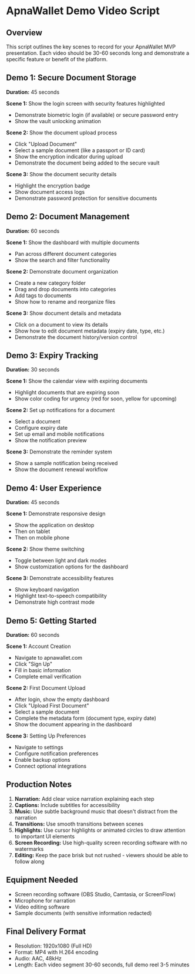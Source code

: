 
# ApnaWallet Demo Video Script

## Overview
This script outlines the key scenes to record for your ApnaWallet MVP presentation. Each video should be 30-60 seconds long and demonstrate a specific feature or benefit of the platform.

## Demo 1: Secure Document Storage

**Duration:** 45 seconds

**Scene 1:** Show the login screen with security features highlighted
- Demonstrate biometric login (if available) or secure password entry
- Show the vault unlocking animation

**Scene 2:** Show the document upload process
- Click "Upload Document"
- Select a sample document (like a passport or ID card)
- Show the encryption indicator during upload
- Demonstrate the document being added to the secure vault

**Scene 3:** Show the document security details
- Highlight the encryption badge
- Show document access logs
- Demonstrate password protection for sensitive documents

## Demo 2: Document Management

**Duration:** 60 seconds

**Scene 1:** Show the dashboard with multiple documents
- Pan across different document categories
- Show the search and filter functionality

**Scene 2:** Demonstrate document organization
- Create a new category folder
- Drag and drop documents into categories
- Add tags to documents
- Show how to rename and reorganize files

**Scene 3:** Show document details and metadata
- Click on a document to view its details
- Show how to edit document metadata (expiry date, type, etc.)
- Demonstrate the document history/version control

## Demo 3: Expiry Tracking

**Duration:** 30 seconds

**Scene 1:** Show the calendar view with expiring documents
- Highlight documents that are expiring soon
- Show color coding for urgency (red for soon, yellow for upcoming)

**Scene 2:** Set up notifications for a document
- Select a document
- Configure expiry date
- Set up email and mobile notifications
- Show the notification preview

**Scene 3:** Demonstrate the reminder system
- Show a sample notification being received
- Show the document renewal workflow

## Demo 4: User Experience

**Duration:** 45 seconds

**Scene 1:** Demonstrate responsive design
- Show the application on desktop
- Then on tablet
- Then on mobile phone

**Scene 2:** Show theme switching
- Toggle between light and dark modes
- Show customization options for the dashboard

**Scene 3:** Demonstrate accessibility features
- Show keyboard navigation
- Highlight text-to-speech compatibility
- Demonstrate high contrast mode

## Demo 5: Getting Started

**Duration:** 60 seconds

**Scene 1:** Account Creation
- Navigate to apnawallet.com
- Click "Sign Up"
- Fill in basic information
- Complete email verification

**Scene 2:** First Document Upload
- After login, show the empty dashboard
- Click "Upload First Document"
- Select a sample document
- Complete the metadata form (document type, expiry date)
- Show the document appearing in the dashboard

**Scene 3:** Setting Up Preferences
- Navigate to settings
- Configure notification preferences
- Enable backup options
- Connect optional integrations

## Production Notes

1. **Narration:** Add clear voice narration explaining each step
2. **Captions:** Include subtitles for accessibility
3. **Music:** Use subtle background music that doesn't distract from the narration
4. **Transitions:** Use smooth transitions between scenes
5. **Highlights:** Use cursor highlights or animated circles to draw attention to important UI elements
6. **Screen Recording:** Use high-quality screen recording software with no watermarks
7. **Editing:** Keep the pace brisk but not rushed - viewers should be able to follow along

## Equipment Needed

- Screen recording software (OBS Studio, Camtasia, or ScreenFlow)
- Microphone for narration
- Video editing software
- Sample documents (with sensitive information redacted)

## Final Delivery Format

- Resolution: 1920x1080 (Full HD)
- Format: MP4 with H.264 encoding
- Audio: AAC, 48kHz
- Length: Each video segment 30-60 seconds, full demo reel 3-5 minutes
